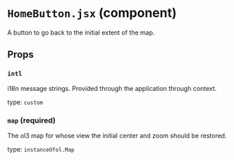 `HomeButton.jsx` (component)
============================

A button to go back to the initial extent of the map.

Props
-----

### `intl`

i18n message strings. Provided through the application through context.

type: `custom`


### `map` (required)

The ol3 map for whose view the initial center and zoom should be restored.

type: `instanceOfol.Map`


